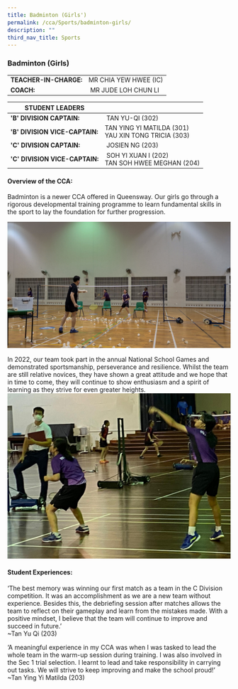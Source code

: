 ```yaml
---
title: Badminton (Girls')
permalink: /cca/Sports/badminton-girls/
description: ""
third_nav_title: Sports
---
```

### Badminton (Girls)

|  	|  	|
|---	|---	|
| **TEACHER-IN-CHARGE:** 	| MR CHIA YEW HWEE  (IC)|
| **COACH:** 	|  MR JUDE LOH CHUN LI	|

| STUDENT LEADERS 	|  	|
|---	|---	|
| **'B' DIVISION CAPTAIN:** 	|  TAN YU-QI (302)	|
| **'B' DIVISION VICE-CAPTAIN:** 	| TAN YING YI MATILDA (301)<BR>YAU XIN TONG TRICIA (303)	|
| **'C' DIVISION CAPTAIN:** 	|  JOSIEN NG (203)	|
| **'C' DIVISION VICE-CAPTAIN:** 	|  SOH YI XUAN I (202)<BR>TAN SOH HWEE MEGHAN (204)	|


#### Overview of the CCA:   

Badminton is a newer CCA offered in Queensway. Our girls go through a rigorous developmental training programme to learn fundamental skills in the sport to lay the foundation for further progression.

![](/images/Badminton%201-Specific%20Skill%20-%20feeding%20to%20beginners.jpg)

In 2022, our team took part in the annual National School Games and demonstrated sportsmanship, perseverance and resilience. Whilst the team are still relative novices, they have shown a great attitude and we hope that in time to come, they will continue to show enthusiasm and a spirit of learning as they strive for even greater heights.
![](/images/Badminton%202-NSG%20Competition%20-%20Chia%20Yew%20Hwee.jpeg)

#### Student Experiences:
  
‘The best memory was winning our first match as a team in the C Division competition. It was an accomplishment as we are a new team without experience. Besides this, the debriefing session after matches allows the team to reflect on their gameplay and learn from the mistakes made. With a positive mindset, I believe that the team will continue to improve and succeed in future.’
<br>
~Tan Yu Qi (203)

‘A meaningful experience in my CCA was when I was tasked to lead the whole team in the warm-up session during training. I was also involved in the Sec 1 trial selection. I learnt to lead and take responsibility in carrying out tasks. We will strive to keep improving and make the school proud!’
<br>~Tan Ying Yi Matilda (203)